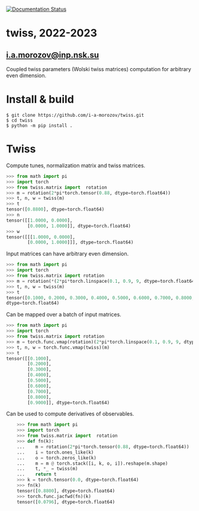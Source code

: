 [![Documentation Status](https://readthedocs.org/projects/twiss/badge/?version=latest)](https://twiss.readthedocs.io/en/latest/?badge=latest)

# twiss, 2022-2023
## i.a.morozov@inp.nsk.su

Coupled twiss parameters (Wolski twiss matrices) computation for arbitrary even dimension.

# Install & build

```
$ git clone https://github.com/i-a-morozov/twiss.git
$ cd twiss
$ python -m pip install .

```

# Twiss

Compute tunes, normalization matrix and twiss matrices.

```python
>>> from math import pi
>>> import torch
>>> from twiss.matrix import  rotation
>>> m = rotation(2*pi*torch.tensor(0.88, dtype=torch.float64))
>>> t, n, w = twiss(m)
>>> t
tensor([0.8800], dtype=torch.float64)
>>> n
tensor([[1.0000, 0.0000],
        [0.0000, 1.0000]], dtype=torch.float64)
>>> w
tensor([[[1.0000, 0.0000],
        [0.0000, 1.0000]]], dtype=torch.float64)
```

Input matrices can have arbitrary even dimension.

```python
>>> from math import pi
>>> import torch
>>> from twiss.matrix import rotation
>>> m = rotation(*(2*pi*torch.linspace(0.1, 0.9, 9, dtype=torch.float64)))
>>> t, n, w = twiss(m)
>>> t
tensor([0.1000, 0.2000, 0.3000, 0.4000, 0.5000, 0.6000, 0.7000, 0.8000, 0.9000],
dtype=torch.float64)
```

Can be mapped over a batch of input matrices.

```python
>>> from math import pi
>>> import torch
>>> from twiss.matrix import rotation
>>> m = torch.func.vmap(rotation)(2*pi*torch.linspace(0.1, 0.9, 9, dtype=torch.float64))
>>> t, n, w = torch.func.vmap(twiss)(m)
>>> t
tensor([[0.1000],
        [0.2000],
        [0.3000],
        [0.4000],
        [0.5000],
        [0.6000],
        [0.7000],
        [0.8000],
        [0.9000]], dtype=torch.float64)
```

Can be used to compute derivatives of observables.

```python
    >>> from math import pi
    >>> import torch
    >>> from twiss.matrix import  rotation
    >>> def fn(k):
    ...    m = rotation(2*pi*torch.tensor(0.88, dtype=torch.float64))
    ...    i = torch.ones_like(k)
    ...    o = torch.zeros_like(k)
    ...    m = m @ torch.stack([i, k, o, i]).reshape(m.shape)
    ...    t, *_ = twiss(m)
    ...    return t
    >>> k = torch.tensor(0.0, dtype=torch.float64)
    >>> fn(k)
    tensor([0.8800], dtype=torch.float64)
    >>> torch.func.jacfwd(fn)(k)
    tensor([0.0796], dtype=torch.float64)
```
